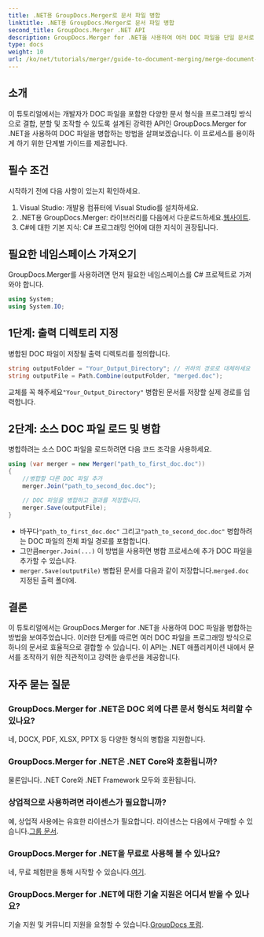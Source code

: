 ```yaml
---
title: .NET용 GroupDocs.Merger로 문서 파일 병합
linktitle: .NET용 GroupDocs.Merger로 문서 파일 병합
second_title: GroupDocs.Merger .NET API
description: GroupDocs.Merger for .NET을 사용하여 여러 DOC 파일을 단일 문서로 원활하게 결합하는 방법을 알아보세요. 이 포괄적인 튜토리얼은 전제 조건, 코드 조각 및 FAQ를 다루는 명확하고 단계별 접근 방식을 제공합니다.
type: docs
weight: 10
url: /ko/net/tutorials/merger/guide-to-document-merging/merge-document-files/
---
```

## 소개

이 튜토리얼에서는 개발자가 DOC 파일을 포함한 다양한 문서 형식을 프로그래밍 방식으로 결합, 분할 및 조작할 수 있도록 설계된 강력한 API인 GroupDocs.Merger for .NET을 사용하여 DOC 파일을 병합하는 방법을 살펴보겠습니다. 이 프로세스를 용이하게 하기 위한 단계별 가이드를 제공합니다.

## 필수 조건

시작하기 전에 다음 사항이 있는지 확인하세요.

1. Visual Studio: 개발용 컴퓨터에 Visual Studio를 설치하세요.
2.  .NET용 GroupDocs.Merger: 라이브러리를 다음에서 다운로드하세요.[웹사이트](https://releases.groupdocs.com/merger/net/).
3. C#에 대한 기본 지식: C# 프로그래밍 언어에 대한 지식이 권장됩니다.

## 필요한 네임스페이스 가져오기

GroupDocs.Merger를 사용하려면 먼저 필요한 네임스페이스를 C# 프로젝트로 가져와야 합니다.

```csharp
using System;
using System.IO;
```

## 1단계: 출력 디렉토리 지정

병합된 DOC 파일이 저장될 출력 디렉토리를 정의합니다.

```csharp
string outputFolder = "Your_Output_Directory"; // 귀하의 경로로 대체하세요
string outputFile = Path.Combine(outputFolder, "merged.doc");
```

 교체를 꼭 해주세요`"Your_Output_Directory"` 병합된 문서를 저장할 실제 경로를 입력합니다.

## 2단계: 소스 DOC 파일 로드 및 병합

병합하려는 소스 DOC 파일을 로드하려면 다음 코드 조각을 사용하세요.

```csharp
using (var merger = new Merger("path_to_first_doc.doc"))
{
    //병합할 다른 DOC 파일 추가
    merger.Join("path_to_second_doc.doc");

    // DOC 파일을 병합하고 결과를 저장합니다.
    merger.Save(outputFile);
}
```


-  바꾸다`"path_to_first_doc.doc"` 그리고`"path_to_second_doc.doc"` 병합하려는 DOC 파일의 전체 파일 경로를 포함합니다.
-  그만큼`merger.Join(...)` 이 방법을 사용하면 병합 프로세스에 추가 DOC 파일을 추가할 수 있습니다.
- `merger.Save(outputFile)` 병합된 문서를 다음과 같이 저장합니다.`merged.doc` 지정된 출력 폴더에.

## 결론

이 튜토리얼에서는 GroupDocs.Merger for .NET을 사용하여 DOC 파일을 병합하는 방법을 보여주었습니다. 이러한 단계를 따르면 여러 DOC 파일을 프로그래밍 방식으로 하나의 문서로 효율적으로 결합할 수 있습니다. 이 API는 .NET 애플리케이션 내에서 문서를 조작하기 위한 직관적이고 강력한 솔루션을 제공합니다.

## 자주 묻는 질문

### GroupDocs.Merger for .NET은 DOC 외에 다른 문서 형식도 처리할 수 있나요?

네, DOCX, PDF, XLSX, PPTX 등 다양한 형식의 병합을 지원합니다.

### GroupDocs.Merger for .NET은 .NET Core와 호환됩니까?

물론입니다. .NET Core와 .NET Framework 모두와 호환됩니다.

### 상업적으로 사용하려면 라이센스가 필요합니까?

예, 상업적 사용에는 유효한 라이센스가 필요합니다. 라이센스는 다음에서 구매할 수 있습니다.[그룹 문서](https://purchase.groupdocs.com/buy).

### GroupDocs.Merger for .NET을 무료로 사용해 볼 수 있나요?

 네, 무료 체험판을 통해 시작할 수 있습니다.[여기](https://releases.groupdocs.com/).

### GroupDocs.Merger for .NET에 대한 기술 지원은 어디서 받을 수 있나요?

 기술 지원 및 커뮤니티 지원을 요청할 수 있습니다.[GroupDocs 포럼](https://forum.groupdocs.com/c/merger/32).